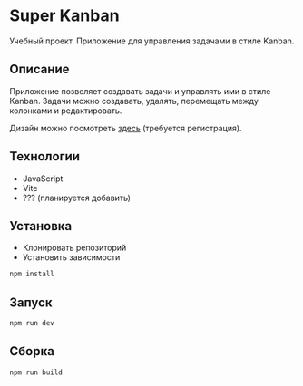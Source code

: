 # Super Kanban
Учебный проект. Приложение для управления задачами в стиле Kanban.

## Описание
Приложение позволяет создавать задачи и управлять ими в стиле Kanban. 
Задачи можно создавать, удалять, перемещать между колонками и редактировать.

Дизайн можно посмотреть [здесь](https://www.figma.com/file/2mKzxfnEWsMPIlS1a1gJhd/Simple-Kanban-Board-(Community)?type=design&node-id=0-1&mode=design&t=HipfJx596s0f4tyq-0) (требуется регистрация).

## Технологии
- JavaScript
- Vite
- ??? (планируется добавить)

## Установка
- Клонировать репозиторий
- Установить зависимости
```bash
npm install
```

## Запуск
```bash
npm run dev
```

## Сборка
```bash
npm run build
```